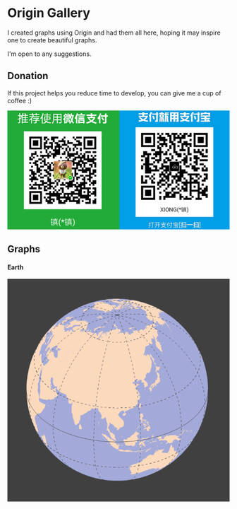 # Origin Gallery

I created graphs using Origin and had them all here, hoping it may inspire one to create beautiful graphs.

I'm open to any suggestions.

## Donation
If this project helps you reduce time to develop, you can give me a cup of coffee :)

![donation](donation.png)

## Graphs
#### Earth
<img src="Graphs/Earth.png">
